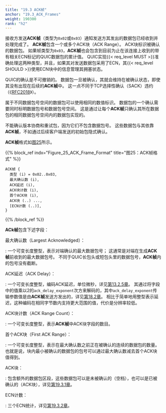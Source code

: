 ```yaml
---
title: "19.3 ACK帧"
anchor: "19.3_ACK_Frames"
weight: 190300
rank: "h2"
---
```


接收方发送**ACK帧**（类型为`0x02`或`0x03`）通知发送方其发出的数据包已经收到并处理完成了。
**ACK帧**包含一个或多个ACK块（ACK Range）。
ACK块标识被确认的数据包。
如果帧类型为`0x03`，**ACK帧**也会包含到目前为止在该连接上收到的带有相关ECN标记的QUIC数据包的累计值。
QUIC实现{{< req_level MUST >}}准确处理这两种类型，并且，如果其对发送数据包采用了ECN，其{{< req_level SHOULD >}}使用ECN块中的信息管理其拥塞状态。

QUIC的确认是不可撤销的。
数据包一旦被确认，其就会维持在被确认状态，即使其没有出现在后续的**ACK帧**中。
这一点不同于TCP选择性确认（SACK）违约（《[RFC2018]()》）。

属于不同数据包号空间的数据包可以使用相同的数值标识。
数据包的一个确认需要同时标明数据包号和数据包号空间。
这是通过让每个**ACK帧**只确认其所在数据包的相同数据包号空间内的数据包实现的。

不能确认版本协商和重试包，因为它们不包含数据包号。
这些数据包与其依靠**ACK帧**，不如通过后续客户端发送的初始包隐式确认。

**ACK帧**格式如[图25](#Figure_25_ACK_Frame_Format)所示。

{{% block_ref
    indx="Figure_25_ACK_Frame_Format"
    title="图25：ACK帧格式" %}}

```
ACK帧 {
  类型 (i) = 0x02..0x03,
  最大确认数 (i),
  ACK延迟 (i),
  ACK块计数 (i),
  首个ACK块 (i),
  ACK块 (..) ...,
  [ECN计数 (..)],
}
```

{{% /block_ref %}}

**ACk帧**包含下述字段：

最大确认数（Largest Acknowledged）：

:   一个可变长度整型，表示对端确认的最大数据包号；
    这通常是对端在生成**ACK帧**前收到的最大数据包号。
    不同于QUIC长包头或短包头里的数据包号，**ACK帧**内的包号没有截断。

ACK延迟（ACK Delay）：

:   一个可变长度整型，编码ACK延迟，单位微秒，详见[第13.2.5章]()。
    其通过将字段中的值乘以2的`ack_delay_exponent`次方来解码的，其中`ack_delay_exponent`传输参数值是由**ACK帧**发送方发出的，详见[第18.2章]()。
    相比于简单地用整型表示延迟，这种编码在相同字节数内支持更大范围的值，代价是分辨率较低。

ACK块计数（ACK Range Count）：

:   一个可变长度整型，表示**ACK帧**中ACK块字段的数目。

首个ACK块（First ACK Range）：

:   一个可变长度整型，表示在最大确认数之前正在被确认的连续的数据包的数量。
    也就是说，块内最小被确认的数据包的包号可以通过最大确认数减去首个ACK块值得到。

ACK块：

:   包含额外的数据包区段，这些数据包可以是未被确认的（空档），也可以是已被确认的（ACK块），详见[第19.3.1章]()。

ECN计数：

:   三个ECN统计，详见[第19.3.2章]()。
